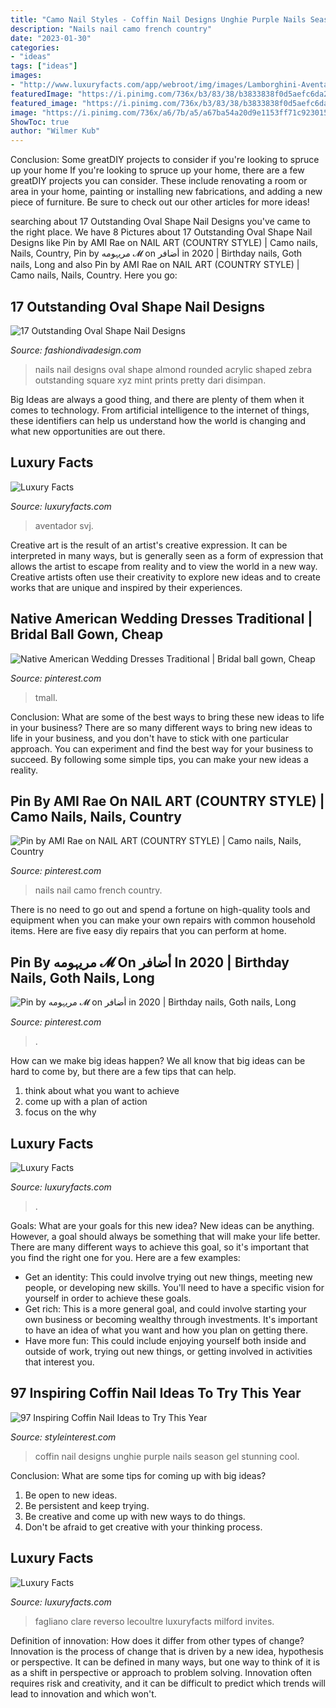 ```yaml
---
title: "Camo Nail Styles - Coffin Nail Designs Unghie Purple Nails Season Gel Stunning Cool"
description: "Nails nail camo french country"
date: "2023-01-30"
categories:
- "ideas"
tags: ["ideas"]
images:
- "http://www.luxuryfacts.com/app/webroot/img/images/Lamborghini-Aventador-SVJ-and-SVJ-63.jpg"
featuredImage: "https://i.pinimg.com/736x/b3/83/38/b3833838f0d5aefc6da21b68dc373d8f.jpg"
featured_image: "https://i.pinimg.com/736x/b3/83/38/b3833838f0d5aefc6da21b68dc373d8f.jpg"
image: "https://i.pinimg.com/736x/a6/7b/a5/a67ba54a20d9e1153ff71c9230156554.jpg"
ShowToc: true
author: "Wilmer Kub"
---
```



Conclusion: Some greatDIY projects to consider if you're looking to spruce up your home
If you're looking to spruce up your home, there are a few greatDIY projects you can consider. These include renovating a room or area in your home, painting or installing new fabrications, and adding a new piece of furniture. Be sure to check out our other articles for more ideas!

	

		
searching about 17 Outstanding Oval Shape Nail Designs you've came to the right place. We have 8 Pictures about 17 Outstanding Oval Shape Nail Designs like Pin by AMI Rae on NAIL ART (COUNTRY STYLE) | Camo nails, Nails, Country, Pin by مريہومه 𝓜 on أضافر in 2020 | Birthday nails, Goth nails, Long and also Pin by AMI Rae on NAIL ART (COUNTRY STYLE) | Camo nails, Nails, Country. Here you go:
		
    
## 17 Outstanding Oval Shape Nail Designs

<img loading=lazy src="http://www.fashiondivadesign.com/wp-content/uploads/2014/09/4ccc23ba82bc783859a2df7893a706f5-640x853.jpg" onerror="this.onerror=null;this.src='https://tse1.mm.bing.net/th?id=OIP.Tq0-UfpMGwnjKeUTuH6bIQHaJ3&amp;pid=15.1';" alt="17 Outstanding Oval Shape Nail Designs">

_Source: fashiondivadesign.com_

>nails nail designs oval shape almond rounded acrylic shaped zebra outstanding square xyz mint prints pretty dari disimpan. 

	

Big Ideas are always a good thing, and there are plenty of them when it comes to technology. From artificial intelligence to the internet of things, these identifiers can help us understand how the world is changing and what new opportunities are out there.

    
## Luxury Facts

<img loading=lazy src="http://www.luxuryfacts.com/app/webroot/img/images/Lamborghini-Aventador-SVJ-and-SVJ-63.jpg" onerror="this.onerror=null;this.src='https://tse2.mm.bing.net/th?id=OIP.4itBcNvqD1Dh-RWx2vkM_wHaE-&amp;pid=15.1';" alt="Luxury Facts">

_Source: luxuryfacts.com_

>aventador svj. 

	

Creative art is the result of an artist's creative expression. It can be interpreted in many ways, but is generally seen as a form of expression that allows the artist to escape from reality and to view the world in a new way. Creative artists often use their creativity to explore new ideas and to create works that are unique and inspired by their experiences.

    
## Native American Wedding Dresses Traditional | Bridal Ball Gown, Cheap

<img loading=lazy src="https://i.pinimg.com/736x/b3/83/38/b3833838f0d5aefc6da21b68dc373d8f.jpg" onerror="this.onerror=null;this.src='https://tse3.mm.bing.net/th?id=OIP.d9B3DbvWrEokwg7AN1_byQHaIo&amp;pid=15.1';" alt="Native American Wedding Dresses Traditional | Bridal ball gown, Cheap">

_Source: pinterest.com_

>tmall. 

	

Conclusion: What are some of the best ways to bring these new ideas to life in your business?
There are so many different ways to bring new ideas to life in your business, and you don't have to stick with one particular approach. You can experiment and find the best way for your business to succeed. By following some simple tips, you can make your new ideas a reality.

    
## Pin By AMI Rae On NAIL ART (COUNTRY STYLE) | Camo Nails, Nails, Country

<img loading=lazy src="https://i.pinimg.com/originals/5c/fe/2c/5cfe2c9a4d9dc4c6b1fdecc16bf0fdf0.jpg" onerror="this.onerror=null;this.src='https://tse2.mm.bing.net/th?id=OIP.8HzTbuvE-uQfxeSvw9sKUAHaJ4&amp;pid=15.1';" alt="Pin by AMI Rae on NAIL ART (COUNTRY STYLE) | Camo nails, Nails, Country">

_Source: pinterest.com_

>nails nail camo french country. 

	

There is no need to go out and spend a fortune on high-quality tools and equipment when you can make your own repairs with common household items. Here are five easy diy repairs that you can perform at home.

    
## Pin By مريہومه 𝓜 On أضافر In 2020 | Birthday Nails, Goth Nails, Long

<img loading=lazy src="https://i.pinimg.com/736x/a6/7b/a5/a67ba54a20d9e1153ff71c9230156554.jpg" onerror="this.onerror=null;this.src='https://tse4.mm.bing.net/th?id=OIP.Imm9RAKQ42ZXhSX36Q0ELgHaHa&amp;pid=15.1';" alt="Pin by مريہومه 𝓜 on أضافر in 2020 | Birthday nails, Goth nails, Long">

_Source: pinterest.com_

>. 

	

How can we make big ideas happen?
We all know that big ideas can be hard to come by, but there are a few tips that can help. 
1. think about what you want to achieve 
2. come up with a plan of action 
3. focus on the why 

    
## Luxury Facts

<img loading=lazy src="http://www.luxuryfacts.com/app/webroot/img/images/emerald-and-diamond-necklace-David-Webb.jpg" onerror="this.onerror=null;this.src='https://tse4.mm.bing.net/th?id=OIP.Vm3wf4bBg6FprF1vX3-vdgHaJ4&amp;pid=15.1';" alt="Luxury Facts">

_Source: luxuryfacts.com_

>. 

	

Goals: What are your goals for this new idea?
New ideas can be anything. However, a goal should always be something that will make your life better. There are many different ways to achieve this goal, so it's important that you find the right one for you. Here are a few examples: 
- Get an identity: This could involve trying out new things, meeting new people, or developing new skills. You'll need to have a specific vision for yourself in order to achieve these goals. 
- Get rich: This is a more general goal, and could involve starting your own business or becoming wealthy through investments. It's important to have an idea of what you want and how you plan on getting there. 
- Have more fun: This could include enjoying yourself both inside and outside of work, trying out new things, or getting involved in activities that interest you.

    
## 97 Inspiring Coffin Nail Ideas To Try This Year

<img loading=lazy src="https://www.styleinterest.com/wp-content/uploads/2018/08/74280818-coffin-nails-.jpg" onerror="this.onerror=null;this.src='https://tse2.mm.bing.net/th?id=OIP.14NNSwIJTvLBJ4JTJM5SoAHaHh&amp;pid=15.1';" alt="97 Inspiring Coffin Nail Ideas to Try This Year">

_Source: styleinterest.com_

>coffin nail designs unghie purple nails season gel stunning cool. 

	

Conclusion: What are some tips for coming up with big ideas?
1. Be open to new ideas.
2. Be persistent and keep trying.
3. Be creative and come up with new ways to do things.
4. Don't be afraid to get creative with your thinking process.

    
## Luxury Facts

<img loading=lazy src="http://www.luxuryfacts.com/app/webroot/img/images/jaeger-lecoultrereversoclassicduettomedium-claremilfordhaven-1.jpg" onerror="this.onerror=null;this.src='https://tse2.mm.bing.net/th?id=OIP.zZsOS5wS2oyHUKU5YjoSpQHaE8&amp;pid=15.1';" alt="Luxury Facts">

_Source: luxuryfacts.com_

>fagliano clare reverso lecoultre luxuryfacts milford invites. 

	

Definition of innovation: How does it differ from other types of change?
Innovation is the process of change that is driven by a new idea, hypothesis or perspective. It can be defined in many ways, but one way to think of it is as a shift in perspective or approach to problem solving. Innovation often requires risk and creativity, and it can be difficult to predict which trends will lead to innovation and which won't.

